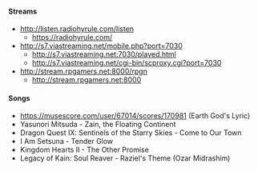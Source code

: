 #### Streams

- http://listen.radiohyrule.com/listen
  - https://radiohyrule.com/
- http://s7.viastreaming.net/mobile.php?port=7030
  - http://s7.viastreaming.net:7030/played.html
  - http://s7.viastreaming.net/cgi-bin/scproxy.cgi?port=7030
- http://stream.rpgamers.net:8000/rpgn
  - http://stream.rpgamers.net:8000

#### Songs
- https://musescore.com/user/67014/scores/170981 (Earth God's Lyric)
- Yasunori Mitsuda - Zain, the Floating Continent
- Dragon Quest IX: Sentinels of the Starry Skies - Come to Our Town
- I Am Setsuna - Tender Glow
-	Kingdom Hearts II - The Other Promise
- Legacy of Kain: Soul Reaver - Raziel's Theme (Ozar Midrashim)
